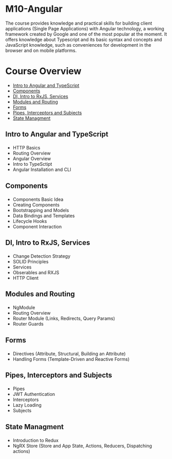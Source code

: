 # M10-Angular
The course provides knowledge and practical skills for building client applications (Single Page Applications) with Angular technology, a working framework created by Google and one of the most popular at the moment. It offers knowledge about Typescript and its basic syntax and concepts and JavaScript knowledge, such as conveniences for development in the browser and on mobile platforms. 

# Course Overview

- <a href="#INTROATS">Intro to Angular and TypeScript</a>
- <a href="#COMPONENTS">Components</a> 
- <a href="#DIRXJS">DI, Intro to RxJS, Services</a>
- <a href="#MODULES">Modules and Routing</a>
- <a href="#FORMS">Forms</a>
- <a href="#PIPES">Pipes, Interceptors and Subjects</a>
- <a href="#STATE">State Managment</a>


## <p id="INTROATS">Intro to Angular and TypeScript</p>
- HTTP Basics
- Routing Overview
- Angular Overview
- Intro to TypeSctipt
- Angular Installation and CLI

## <p id="COMPONENTS">Components</p>
- Components Basic Idea
- Creating Components
- Bootstrapping and Models
- Data Bindings and Templates
- Lifecycle Hooks
- Component Interaction

## <p id="DIRXJS">DI, Intro to RxJS, Services</p>
- Change Detection Strategy
- SOLID Principles
- Services
- Obserables and RXJS
- HTTP Client

## <p id="MODULES">Modules and Routing</p>
- NgModule
- Routing Overview
- Router Module (Links, Redirects, Query Params)
- Router Guards

## <p id="FORMS">Forms</p>
- Directives (Attribute, Structural, Building an Attribute)
- Handling Forms (Template-Driven and Reactive Forms)

## <p id="PIPES">Pipes, Interceptors and Subjects</p>
- Pipes
- JWT Authentication
- Interceptors
- Lazy Loading
- Subjects

## <p id="STATE">State Managment</p>
- Introduction to Redux
- NgRX Store (Store and App State, Actions, Reducers, Dispatching actions)

